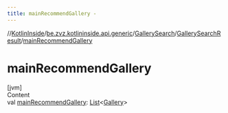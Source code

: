 ```yaml
---
title: mainRecommendGallery -
---
```

//[KotlinInside](../../../index.md)/[be.zvz.kotlininside.api.generic](../../index.md)/[GallerySearch](../index.md)/[GallerySearchResult](index.md)/[mainRecommendGallery](main-recommend-gallery.md)



# mainRecommendGallery  
[jvm]  
Content  
val [mainRecommendGallery](main-recommend-gallery.md): [List](https://kotlinlang.org/api/latest/jvm/stdlib/kotlin.collections/-list/index.html)<[Gallery](../../../be.zvz.kotlininside.api.type/-gallery/index.md)>  




